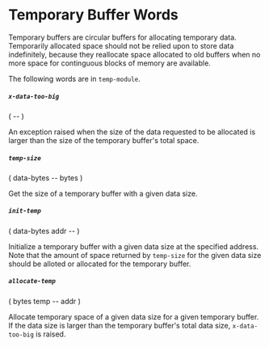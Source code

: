 # Temporary Buffer Words

Temporary buffers are circular buffers for allocating temporary data. Temporarily allocated space should not be relied upon to store data indefinitely, because they reallocate space allocated to old buffers when no more space for continguous blocks of memory are available.

The following words are in `temp-module`.

##### `x-data-too-big`
( -- )

An exception raised when the size of the data requested to be allocated is larger than the size of the temporary buffer's total space.

##### `temp-size`
( data-bytes -- bytes )

Get the size of a temporary buffer with a given data size.

##### `init-temp`
( data-bytes addr -- )

Initialize a temporary buffer with a given data size at the specified address. Note that the amount of space returned by `temp-size` for the given data size should be alloted or allocated for the temporary buffer.

##### `allocate-temp`
( bytes temp -- addr )

Allocate temporary space of a given data size for a given temporary buffer. If the data size is larger than the temporary buffer's total data size, `x-data-too-big` is raised.
